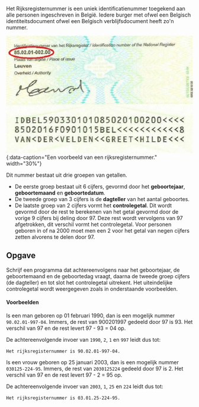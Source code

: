 Het Rijksregisternummer is een uniek identificatienummer toegekend aan alle personen ingeschreven in België. Iedere burger met ofwel een Belgisch identiteitsdocument ofwel een Belgisch verblijfsdocument heeft zo'n nummer.

![Een voorbeeld van een rijksregisternummer.](media/rijksregisternummer.jpg "Een voorbeeld van een rijksregisternummer."){:data-caption="Een voorbeeld van een rijksregisternummer." width="30%"}

Dit nummer bestaat uit drie groepen van getallen.
- De eerste groep bestaat uit 6 cijfers, gevormd door het **geboortejaar**, **geboortemaand** en **geboortedatum**.
- De tweede groep van 3 cijfers is de **dagteller** van het aantal geboortes.
- De laatste groep van 2 cijfers vormt het **controlegetal**. Dit wordt gevormd door de rest te berekenen van het getal gevormd door de vorige 9 cijfers bij deling door 97. Deze rest wordt vervolgens van 97 afgetrokken, dit verschil vormt het controlegetal.
  Voor personen geboren in of na 2000 moet men een 2 voor het getal van negen cijfers zetten alvorens te delen door 97.

## Opgave
Schrijf een programma dat achtereenvolgens naar het geboortejaar, de geboortemaand en de geboortedag vraagt, daarna de tweede groep cijfers (de dagteller) en tot slot het controlegetal uitrekent. Het uiteindelijke controlegetal wordt weergegeven zoals in onderstaande voorbeelden.

#### Voorbeelden
Is een man geboren op 01 februari 1990, dan is een mogelijk nummer `90.02.01-997-04`. Immers, de rest van 900201997 gedeeld door 97 is 93. Het verschil van 97 en de rest levert 97 - 93 = 04 op. 

De achtereenvolgende invoer van `1990`, `2`, `1` en `997` leidt dus tot:
```
Het rijksregisternummer is 90.02.01-997-04.
```

Is een vrouw geboren op 25 januari 2003, dan is een mogelijk nummer `030125-224-95`. Immers, de rest van `2030125224` gedeeld door 97 is 2. Het verschil van 97 en de rest levert 97 - 2 = 95 op. 

De achtereenvolgende invoer van `2003`, `1`, `25` en `224` leidt dus tot:
```
Het rijksregisternummer is 03.01.25-224-95.
```